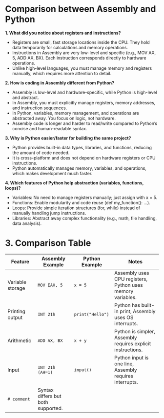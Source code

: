 
# Comparison between Assembly and Python

**1. What did you notice about registers and instructions?**

* Registers are small, fast storage locations inside the CPU. They hold data temporarily for calculations and memory operations.
* Instructions in Assembly are very low-level and specific (e.g., MOV AX, 5, ADD AX, BX). Each instruction corresponds directly to hardware operations.
* Unlike high-level languages, you must manage memory and registers manually, which requires more attention to detail.

**2. How is coding in Assembly different from Python?**

* Assembly is low-level and hardware-specific, while Python is high-level and abstract.
* In Assembly, you must explicitly manage registers, memory addresses, and instruction sequences.
* In Python, variables, memory management, and operations are abstracted away. You focus on logic, not hardware.
* Assembly code is longer and harder to read/write compared to Python’s concise and human-readable syntax.

**3. Why is Python easier/faster for building the same project?**

* Python provides built-in data types, libraries, and functions, reducing the amount of code needed.
* It is cross-platform and does not depend on hardware registers or CPU instructions.
* Python automatically manages memory, variables, and operations, which makes development much faster.

**4. Which features of Python help abstraction (variables, functions, loops)?**
* Variables: No need to manage registers manually; just assign with x = 5.
* Functions: Enable modularity and code reuse (def my_function(): ...).
* Loops: Provide simple iteration structures (for, while) instead of manually handling jump instructions.
* Libraries: Abstract away complex functionality (e.g., math, file handling, data analysis).

# 3. Comparison Table

| Feature             | Assembly Example        | Python Example          | Notes                                                                 |
|---------------------|-------------------------|-------------------------|----------------------------------------------------------------------|
| Variable storage    | `MOV EAX, 5`            | `x = 5`                 | Assembly uses CPU registers, Python uses memory variables.           |
| Printing output     | `INT 21h`               | `print("Hello")`        | Python has built-in print, Assembly uses OS interrupts.              |
| Arithmetic          | `ADD AX, BX`            | `x + y`                 | Python is simpler, Assembly requires explicit instructions.          |
| Input               | `INT 21h (AH=1)`        | `input()`               | Python input is one line, Assembly requires interrupts.              |
`# comment`             | Syntax differs but both supported.                                   |